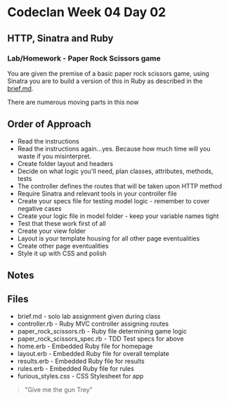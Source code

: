 # Codeclan Week 04 Day 02

## HTTP, Sinatra and Ruby

### Lab/Homework - Paper Rock Scissors game


You are given the premise of a basic paper rock scissors game, using Sinatra you are to build a version of this in Ruby as described in the [brief.md](brief.md).

There are numerous moving parts in this now


## Order of Approach

* Read the instructions
* Read the instructions again...yes. Because how much time will you waste if you misinterpret.
* Create folder layout and headers
* Decide on what logic you'll need, plan classes, attributes, methods, tests
* The controller defines the routes that will be taken upon HTTP method
* Require Sinatra and relevant tools in your controller file
* Create your specs file for testing model logic - remember to cover negative cases
* Create your logic file in model folder - keep your variable names tight
* Test that these work first of all
* Create your view folder
* Layout is your template housing for all other page eventualities
* Create other page eventualities
* Style it up with CSS and polish


## Notes


## Files
* brief.md - solo lab assignment given during class
* controller.rb - Ruby MVC controller assigning routes
* paper_rock_scissors.rb - Ruby file determining game logic
* paper_rock_scissors_spec.rb - TDD Test specs for above
* home.erb - Embedded Ruby file for homepage
* layout.erb - Embedded Ruby file for overall template
* results.erb - Embedded Ruby file for results
* rules.erb - Embedded Ruby file for rules
* furious_styles.css - CSS Stylesheet for app

> "Give me the gun Trey"
